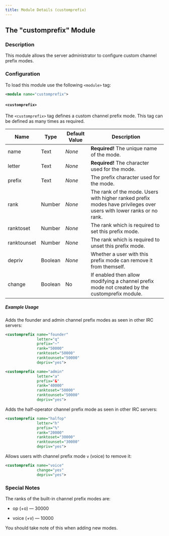 ```yaml
---
title: Module Details (customprefix)
---
```


## The "customprefix" Module

### Description

This module allows the server administrator to configure custom channel prefix modes.

### Configuration

To load this module use the following `<module>` tag:

```xml
<module name="customprefix">
```

#### `<customprefix>`

The `<customprefix>` tag defines a custom channel prefix mode. This tag can be defined as many times as required.

Name        | Type    | Default Value | Description
----------- | ------- | ------------- | -----------
name        | Text    | *None*        | **Required!** The unique name of the mode.
letter      | Text    | *None*        | **Required!** The character used for the mode.
prefix      | Text    | *None*        | The prefix character used for the mode.
rank        | Number  | *None*        | The rank of the mode. Users with higher ranked prefix modes have privileges over users with lower ranks or no rank.
ranktoset   | Number  | *None*        | The rank which is required to set this prefix mode.
ranktounset | Number  | *None*        | The rank which is required to unset this prefix mode.
depriv      | Boolean | *None*        | Whether a user with this prefix mode can remove it from themself.
change      | Boolean | No            | If enabled then allow modifying a channel prefix mode not created by the customprefix module.

##### Example Usage

Adds the founder and admin channel prefix modes as seen in other IRC servers:

```xml
<customprefix name="founder"
              letter="q"
              prefix="~"
              rank="50000"
              ranktoset="50000"
              ranktounset="50000"
              depriv="yes">

<customprefix name="admin"
              letter="a"
              prefix="&"
              rank="40000"
              ranktoset="50000"
              ranktounset="50000"
              depriv="yes">
```

Adds the half-operator channel prefix mode as seen in other IRC servers:

```xml
<customprefix name="halfop"
              letter="h"
              prefix="%"
              rank="20000"
              ranktoset="30000"
              ranktounset="30000"
              depriv="yes">
```

Allows users with channel prefix mode `v` (voice) to remove it:

```xml
<customprefix name="voice"
              change="yes"
              depriv="yes">
```

### Special Notes

The ranks of the built-in channel prefix modes are:

- op (+o) &mdash; 30000

- voice (+v) &mdash; 10000

You should take note of this when adding new modes.

